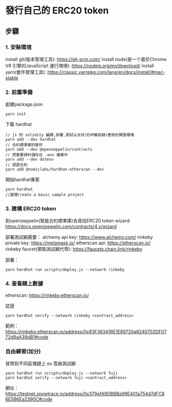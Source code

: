 # 發行自己的 ERC20 token

## 步驟

### 1. 安裝環境
install git(版本管理工具): https://git-scm.com/
install node(是一个基於Chrome V8 引擎的JavaScript 運行環境): https://nodejs.org/en/download/
install yarn(套件管理工具): https://classic.yarnpkg.com/lang/en/docs/install/#mac-stable

### 2. 前置準備
創建package.json
```
yarn init
```
下載 hardhat
```
// js 的 solidity 編譯,部署,測試以太坊(EVM兼容鏈)應用的開發環境
yarn add --dev hardhat
// 合約標準庫的套件
yarn add --dev @openzeppelin/contracts 
// 把重要資料儲存在 .env 檔案中
yarn add --dev dotenv
// 認證合約
yarn add @nomiclabs/hardhat-etherscan --dev
```
開始hardhat專案
```
yarn hardhat
//選擇Create a basic sample project
```

### 3. 建構 ERC20 token
到openzeppelin(智能合約標準庫)去尋找ERC20 token
wizard: https://docs.openzeppelin.com/contracts/4.x/wizard

部署測試網需要：
alchemy api key: https://www.alchemy.com/
rinkeby private key: https://metamask.io/
etherscan api: https://etherscan.io/
rinkeby faucet(領取測試網代幣): https://faucets.chain.link/rinkeby

部署：
```
yarn hardhat run scripts/deploy.js --network rinkeby
```

### 4. 查看鏈上數據
etherscan: https://rinkeby.etherscan.io/

認證
```
yarn hardhat verify --network rinkeby <contract_address> 
```

範例：https://rinkeby.etherscan.io/address/0x83F363A16E1E89720a8240702DF0772d9aA39dB1#code

### 自由練習(加分)
發幣到不同區塊鏈上 ex.雪崩測試網
```
yarn hardhat run scripts/deploy.js --network fuji
yarn hardhat verify --network fuji <contract_address> 
```
網址：https://testnet.snowtrace.io/address/0x379efA9DBBBa99E401a754d7dFC86E5B6Ea2390C#code